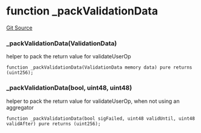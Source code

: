 # function _packValidationData
[Git Source](https://github.com/TrueWallet/contracts/blob/843930f01013ad22976a2d653f9d67aaa82d54f4/src/helper/Helpers.sol)

### _packValidationData(ValidationData)
helper to pack the return value for validateUserOp


```solidity
function _packValidationData(ValidationData memory data) pure returns (uint256);
```

### _packValidationData(bool, uint48, uint48)
helper to pack the return value for validateUserOp, when not using an aggregator


```solidity
function _packValidationData(bool sigFailed, uint48 validUntil, uint48 validAfter) pure returns (uint256);
```

